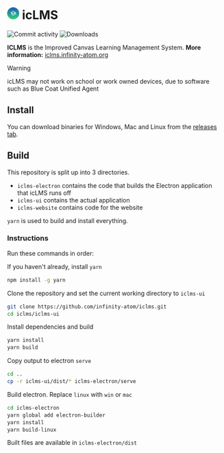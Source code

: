 # <img src="https://raw.githubusercontent.com/infinity-atom/iclms/main/iclms-website/src/assets/logo.png" style="aspect-ratio:1/1;height:1em"> icLMS
![Commit activity](https://img.shields.io/github/commit-activity/w/infinity-atom/iclms)
![Downloads](https://img.shields.io/github/downloads/infinity-atom/iclms/total)

**ICLMS** is the Improved Canvas Learning Management System. **More information:** [iclms.infinity-atom.org](https://iclms.infinity-atom.org)

> [!WARNING]
> icLMS may not work on school or work owned devices, due to software such as Blue Coat Unified Agent

## Install
You can download binaries for Windows, Mac and Linux from the [releases tab](https://github.com/infinity-atom/iclms/releases).

## Build
This repository is split up into 3 directories.
- `iclms-electron` contains the code that builds the Electron application that icLMS runs off
- `iclms-ui` contains the actual application
- `iclms-website` contains code for the website

`yarn` is used to build and install everything.

### Instructions
Run these commands in order:

If you haven't already, install `yarn`
```bash
npm install -g yarn
```

Clone the repository and set the current working directory to `iclms-ui`
```bash
git clone https://github.com/infinity-atom/iclms.git
cd iclms/iclms-ui
```

Install dependencies and build
```bash
yarn install
yarn build
```

Copy output to electron `serve`
```bash
cd ..
cp -r iclms-ui/dist/* iclms-electron/serve
```

Build electron. Replace `linux` with `win` or `mac`
```bash
cd iclms-electron
yarn global add electron-builder
yarn install
yarn build-linux
```

Built files are available in `iclms-electron/dist`
